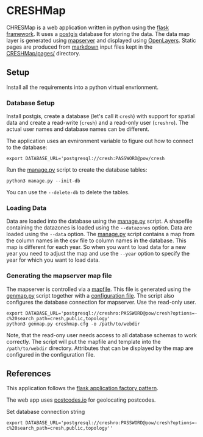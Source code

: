 # CRESHMap
CHRESMap is a web application written in python using the [flask framework](https://flask.palletsprojects.com/en/2.1.x/). It uses a [postgis](https://postgis.net/) database for storing the data. The data map layer is generated using [mapserver](https://mapserver.org/) and displayed using [OpenLayers](https://openlayers.org/). Static pages are produced from [markdown](https://www.markdownguide.org/basic-syntax/) input files kept in the [CRESHMap/pages/](CRESHMap/pages/) directory.

## Setup
Install all the requirements into a python virtual envrionment.

### Database Setup
Install postgis, create a database (let's call it `cresh`) with support for spatial data and create a read-write (`cresh`) and a read-only user (`creshro`). The actual user names and database names can be different. 

The application uses an evnironment variable to figure out how to connect to the database:
```
export DATABASE_URL='postgresql://cresh:PASSWORD@pow/cresh
```
Run the [manage.py](manage.py) script to create the database tables:
```
python3 manage.py --init-db
```
You can use the `--delete-db` to delete the tables.

### Loading Data
Data are loaded into the database using the [manage.py](manage.py) script. A shapefile containing the datazones is loaded using the `--datazones` option. Data are loaded using the `--data` option. The [manage.py](manage.py) script contains a map from the column names in the csv file to column names in the database. This map is different for each year. So when you want to load data for a new year you need to adjust the map and use the `--year` option to specify the year for which you want to load data.

### Generating the mapserver map file
The mapserver is controlled via a [mapfile](https://mapserver.org/mapfile/index.html). This file is generated using the [genmap.py](genmap.py) script together with a [configuration file](creshmap.cfg). The script also configures the database connection for mapserver. Use the read-only user.

```
export DATABASE_URL='postgresql://creshro:PASSWORD@pow/cresh?options=-c%20search_path=cresh,public,topology'
python3 genmap.py creshmap.cfg -o /path/to/webdir
```

Note, that the read-ony user needs access to all database schemas to work correctly. The script will put the mapfile and template into the `/path/to/webdir` directory. Attributes that can be displayed by the map are configured in the configuration file.


## References
This application follows the [flask application factory pattern](https://hackersandslackers.com/flask-application-factory/).

The web app uses [postcodes.io](https://postcodes.io/) for geolocating postcodes.


Set database connection string
```
export DATABASE_URL='postgresql://creshro:PASSWORD@pow/cresh?options=-c%20search_path=cresh,public,topology''
```
